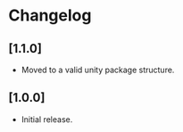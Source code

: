 # Changelog

## [1.1.0] 
- Moved to a valid unity package structure.

## [1.0.0] 
- Initial release.